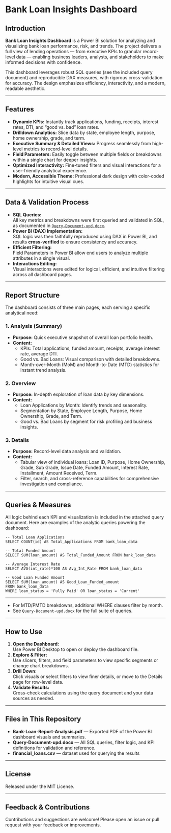 # Bank Loan Insights Dashboard

## Introduction

**Bank Loan Insights Dashboard** is a Power BI solution for analyzing and visualizing bank loan performance, risk, and trends. The project delivers a full view of lending operations — from executive KPIs to granular record-level data — enabling business leaders, analysts, and stakeholders to make informed decisions with confidence.

This dashboard leverages robust SQL queries (see the included query document) and reproducible DAX measures, with rigorous cross-validation for accuracy. The design emphasizes efficiency, interactivity, and a modern, readable aesthetic.

---

## Features

- **Dynamic KPIs:** Instantly track applications, funding, receipts, interest rates, DTI, and “good vs. bad” loan rates.
- **Drilldown Analytics:** Slice data by state, employee length, purpose, home ownership, grade, and term.
- **Executive Summary & Detailed Views:** Progress seamlessly from high-level metrics to record-level details.
- **Field Parameters:** Easily toggle between multiple fields or breakdowns within a single chart for deeper insights.
- **Optimized Interactivity:** Fine-tuned filters and visual interactions for a user-friendly analytical experience.
- **Modern, Accessible Theme:** Professional dark design with color-coded highlights for intuitive visual cues.

---

## Data & Validation Process

- **SQL Queries:**  
  All key metrics and breakdowns were first queried and validated in SQL, as documented in [`Query-Document-upd.docx`](https://github.com/SahiLmb/Bank-Loan-Insights-Dashboard/blob/main/Query%20Document%20upd.docx).
- **Power BI (DAX) Implementation:**  
  SQL logic was then faithfully reproduced using DAX in Power BI, and results **cross-verified** to ensure consistency and accuracy.
- **Efficient Filtering:**  
  Field Parameters in Power BI allow end users to analyze multiple attributes in a single visual.
- **Interactions Editing:**  
  Visual interactions were edited for logical, efficient, and intuitive filtering across all dashboard pages.

---

## Report Structure

The dashboard consists of three main pages, each serving a specific analytical need:

### 1. Analysis (Summary)
- **Purpose:** Quick executive snapshot of overall loan portfolio health.
- **Content:**
  - KPIs: Total applications, funded amount, receipts, average interest rate, average DTI.
  - Good vs. Bad Loans: Visual comparison with detailed breakdowns.
  - Month-over-Month (MoM) and Month-to-Date (MTD) statistics for instant trend analysis.

### 2. Overview
- **Purpose:** In-depth exploration of loan data by key dimensions.
- **Content:**
  - Loan Applications by Month: Identify trends and seasonality.
  - Segmentation by State, Employee Length, Purpose, Home Ownership, Grade, and Term.
  - Good vs. Bad Loans by segment for risk profiling and business insights.

### 3. Details
- **Purpose:** Record-level data analysis and validation.
- **Content:**
  - Tabular view of individual loans: Loan ID, Purpose, Home Ownership, Grade, Sub Grade, Issue Date, Funded Amount, Interest Rate, Installment, Amount Received, Term.
  - Filter, search, and cross-reference capabilities for comprehensive investigation and compliance.

---

## Queries & Measures

All logic behind each KPI and visualization is included in the attached query document. Here are examples of the analytic queries powering the dashboard:

```
-- Total Loan Applications
SELECT COUNT(id) AS Total_Applications FROM bank_loan_data

-- Total Funded Amount
SELECT SUM(loan_amount) AS Total_Funded_Amount FROM bank_loan_data

-- Average Interest Rate
SELECT AVG(int_rate)*100 AS Avg_Int_Rate FROM bank_loan_data

-- Good Loan Funded Amount
SELECT SUM(loan_amount) AS Good_Loan_Funded_amount
FROM bank_loan_data
WHERE loan_status = 'Fully Paid' OR loan_status = 'Current'
```

---
- For MTD/PMTD breakdowns, additional WHERE clauses filter by month.
- See `Query-Document-upd.docx` for the full suite of queries.

---

## How to Use

1. **Open the Dashboard:**  
   Use Power BI Desktop to open or deploy the dashboard file.
2. **Explore & Filter:**  
   Use slicers, filters, and field parameters to view specific segments or change chart breakdowns.
3. **Drill Down:**  
   Click visuals or select filters to view finer details, or move to the Details page for row-level data.
4. **Validate Results:**  
   Cross-check calculations using the query document and your data sources as needed.

---

## Files in This Repository

- **Bank-Loan-Report-Analysis.pdf** — Exported PDF of the Power BI dashboard visuals and summaries.
- **Query-Document-upd.docx** — All SQL queries, filter logic, and KPI definitions for validation and reference.
- **financial_loans.csv** — dataset used for querying the results
---

## License

Released under the MIT License.

---

## Feedback & Contributions

Contributions and suggestions are welcome! Please open an issue or pull request with your feedback or improvements.



